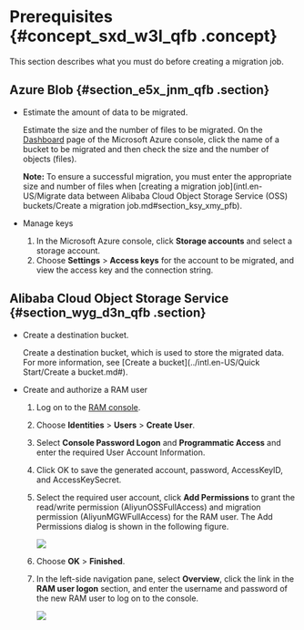# Prerequisites {#concept_sxd_w3l_qfb .concept}

This section describes what you must do before creating a migration job.

## Azure Blob {#section_e5x_jnm_qfb .section}

-   Estimate the amount of data to be migrated.

    Estimate the size and the number of files to be migrated. On the [Dashboard](https://portal.azure.com/) page of the Microsoft Azure console, click the name of a bucket to be migrated and then check the size and the number of objects \(files\).

    **Note:** To ensure a successful migration, you must enter the appropriate size and number of files when [creating a migration job](intl.en-US/Migrate data between Alibaba Cloud Object Storage Service (OSS) buckets/Create a migration job.md#section_ksy_xmy_pfb).

-   Manage keys
    1.  In the Microsoft Azure console, click **Storage accounts** and select a storage account.
    2.  Choose **Settings** \> **Access keys** for the account to be migrated, and view the access key and the connection string.

## Alibaba Cloud Object Storage Service {#section_wyg_d3n_qfb .section}

-   Create a destination bucket.

    Create a destination bucket, which is used to store the migrated data. For more information, see [Create a bucket](../intl.en-US/Quick Start/Create a bucket.md#).

-   Create and authorize a RAM user
    1.  Log on to the [RAM console](https://ram.console.aliyun.com).
    2.  Choose **Identities** \> **Users** \> **Create User**.
    3.  Select **Console Password Logon** and **Programmatic Access** and enter the required User Account Information.
    4.  Click OK to save the generated account, password, AccessKeyID, and AccessKeySecret.
    5.  Select the required user account, click **Add Permissions** to grant the read/write permission \(AliyunOSSFullAccess\) and migration permission \(AliyunMGWFullAccess\) for the RAM user. The Add Permissions dialog is shown in the following figure.

        ![](../DNhcs_mgw1842487/images/21235_en-US.png)

    6.  Choose **OK** \> **Finished**.
    7.  In the left-side navigation pane, select **Overview**, click the link in the **RAM user logon** section, and enter the username and password of the new RAM user to log on to the console.

        ![](../DNhcs_mgw1842487/images/34662_en-US.png)


